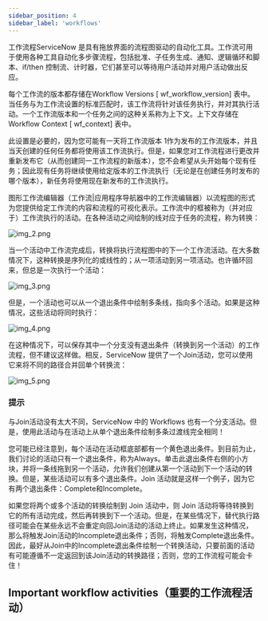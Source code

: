 ```yaml
---
sidebar_position: 4
sidebar_label: 'workflows'
---
```

工作流程ServiceNow 是具有拖放界面的流程图驱动的自动化工具。工作流可用于使用各种工具自动化多步骤流程，包括批准、子任务生成、通知、逻辑循环和脚本、if/then 控制流、计时器，它们甚至可以等待用户活动并对用户活动做出反应。

每个工作流的版本都存储在Workflow Versions [ wf_workflow_version] 表中。当任务与为工作流设置的标准匹配时，该工作流将针对该任务执行，并对其执行活动。一个工作流版本和一个任务之间的这种关系称为上下文。上下文存储在Workflow Context [ wf_context] 表中。

此设置是必要的，因为您可能有一天将工作流版本 1作为发布的工作流版本，并且当天创建的任何任务都将使用该工作流执行。但是，如果您对工作流程进行更改并重新发布它（从而创建同一工作流程的新版本），您不会希望从头开始每个现有任务；因此现有任务将继续使用给定版本的工作流执行（无论是在创建任务时发布的哪个版本），新任务将使用现在新发布的工作流执行。

图形工作流编辑器（工作流|应用程序导航器中的工作流编辑器）以流程图的形式为您提供给定工作流的内容和流程的可视化表示。工作流中的框被称为（并对应于）工作流执行的活动。在各种活动之间绘制的线对应于任务的流程，称为转换：

![img_2.png](/img/tasks-workflows/workflows.png)

当一个活动中工作流完成后，转换将执行流程图中的下一个工作流活动。在大多数情况下，这种转换是序列化的或线性的；从一项活动到另一项活动。也许循环回来，但总是一次执行一个活动：

![img_3.png](/img/tasks-workflows/workflows_2.png)

但是，一个活动也可以从一个退出条件中绘制多条线，指向多个活动。如果是这种情况，这些活动将同时执行：

![img_4.png](/img/tasks-workflows/workflows_3.png)

在这种情况下，可以保存其中一个分支没有退出条件（转换到另一个活动）的工作流程，但不建议这样做。相反，ServiceNow 提供了一个Join活动，您可以使用它来将不同的路径合并回单个转换流：

![img_5.png](/img/tasks-workflows/workflows_4.png)

### 提示

与Join活动没有太大不同，ServiceNow 中的 Workflows 也有一个分支活动。但是，使用此活动与在活动上从单个退出条件绘制多条过渡线完全相同！

您可能已经注意到，每个活动在活动框底部都有一个黄色退出条件。到目前为止，我们讨论的活动只有一个退出条件，称为Always。单击此退出条件右侧的小方块，并将一条线拖到另一个活动，允许我们创建从第一个活动到下一个活动的转换。但是，某些活动可以有多个退出条件。Join 活动就是这样一个例子，因为它有两个退出条件：Complete和Incomplete。

如果您将两个或多个活动的转换绘制到 Join 活动中，则 Join 活动将等待转换到它的所有活动完成，然后再转换到下一个活动。但是，在某些情况下，替代执行路径可能会在某些永远不会重定向回Join活动的活动上终止。如果发生这种情况，那么将触发Join活动的Incomplete退出条件；否则，将触发Complete退出条件。因此，最好从Join中的Incomplete退出条件绘制一个转换活动，只要前面的活动有可能遵循不一定返回到该Join活动的转换路径；否则，您的工作流程可能会卡住！

## Important workflow activities（重要的工作流程活动）










